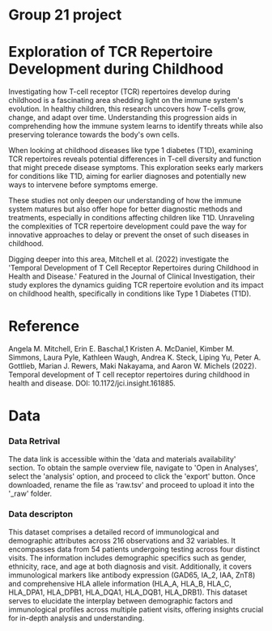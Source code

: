 # Group 21 project

# Exploration of TCR Repertoire Development during Childhood
Investigating how T-cell receptor (TCR) repertoires develop during childhood is a fascinating area shedding light on the immune system's evolution. In healthy children, this research uncovers how T-cells grow, change, and adapt over time. Understanding this progression aids in comprehending how the immune system learns to identify threats while also preserving tolerance towards the body's own cells.

When looking at childhood diseases like type 1 diabetes (T1D), examining TCR repertoires reveals potential differences in T-cell diversity and function that might precede disease symptoms. This exploration seeks early markers for conditions like T1D, aiming for earlier diagnoses and potentially new ways to intervene before symptoms emerge.

These studies not only deepen our understanding of how the immune system matures but also offer hope for better diagnostic methods and treatments, especially in conditions affecting children like T1D. Unraveling the complexities of TCR repertoire development could pave the way for innovative approaches to delay or prevent the onset of such diseases in childhood.

Digging deeper into this area, Mitchell et al. (2022) investigate the 'Temporal Development of T Cell Receptor Repertoires during Childhood in Health and Disease.' Featured in the Journal of Clinical Investigation, their study explores the dynamics guiding TCR repertoire evolution and its impact on childhood health, specifically in conditions like Type 1 Diabetes (T1D).

# Reference 
Angela M. Mitchell, Erin E. Baschal,1 Kristen A. McDaniel, Kimber M. Simmons, Laura Pyle, Kathleen Waugh, Andrea K. Steck, Liping Yu, Peter A. Gottlieb, Marian J. Rewers, Maki Nakayama, and Aaron W. Michels (2022). Temporal development of T cell receptor repertoires during childhood in health and disease. DOI: 10.1172/jci.insight.161885.


# Data

### Data Retrival
The data link is accessible within the 'data and materials availability' section. To obtain the sample overview file, navigate to 'Open in Analyses', select the 'analysis' option, and proceed to click the 'export' button. Once downloaded, rename the file as 'raw.tsv' and proceed to upload it into the '_raw' folder. 

### Data descripton
This dataset comprises a detailed record of immunological and demographic attributes across 216 observations and 32 variables. It encompasses data from 54 patients undergoing testing across four distinct visits. The information includes demographic specifics such as gender, ethnicity, race, and age at both diagnosis and visit. Additionally, it covers immunological markers like antibody expression (GAD65, IA_2, IAA, ZnT8) and comprehensive HLA allele information (HLA_A, HLA_B, HLA_C, HLA_DPA1, HLA_DPB1, HLA_DQA1, HLA_DQB1, HLA_DRB1). This dataset serves to elucidate the interplay between demographic factors and immunological profiles across multiple patient visits, offering insights crucial for in-depth analysis and understanding.

 